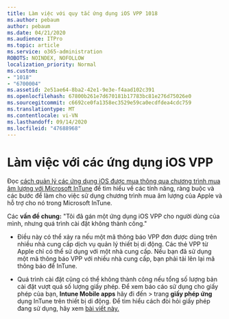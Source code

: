 ```yaml
---
title: Làm việc với quy tắc ứng dụng iOS VPP 1018
ms.author: pebaum
author: pebaum
ms.date: 04/21/2020
ms.audience: ITPro
ms.topic: article
ms.service: o365-administration
ROBOTS: NOINDEX, NOFOLLOW
localization_priority: Normal
ms.custom:
- "1018"
- "6700004"
ms.assetid: 2e51ae64-8ba2-42e1-9e3e-f4aad102c391
ms.openlocfilehash: 67800b261e7d670181b17783bc81e276d75026e0
ms.sourcegitcommit: c6692ce0fa1358ec3529e59ca0ecdfdea4cdc759
ms.translationtype: MT
ms.contentlocale: vi-VN
ms.lasthandoff: 09/14/2020
ms.locfileid: "47688968"
---
```

# <a name="working-with-ios-vpp-applications"></a>Làm việc với các ứng dụng iOS VPP

Đọc [cách quản lý các ứng dụng iOS được mua thông qua chương trình mua âm lượng với Microsoft InTune](https://docs.microsoft.com/intune/vpp-apps-ios) để tìm hiểu về các tính năng, ràng buộc và các bước để làm cho việc sử dụng chương trình mua âm lượng của Apple và hỗ trợ cho nó trong Microsoft InTune.
  
 Các **vấn đề chung:** "Tôi đã gán một ứng dụng iOS VPP cho người dùng của mình, nhưng quá trình cài đặt không thành công."
  
- Điều này có thể xảy ra nếu một mã thông báo VPP đơn được dùng trên nhiều nhà cung cấp dịch vụ quản lý thiết bị di động. Các thẻ VPP từ Apple chỉ có thể sử dụng với một nhà cung cấp. Nếu bạn đã sử dụng một mã thông báo VPP với nhiều nhà cung cấp, bạn phải tải lên lại mã thông báo để InTune.

- Quá trình cài đặt cũng có thể không thành công nếu tổng số lượng bản cài đặt vượt quá số lượng giấy phép. Để xem báo cáo sử dụng cho giấy phép của bạn, **Intune Mobile apps** hãy đi đến \> trang **giấy phép ứng** dụng InTune trên thiết bị di động. Để tìm hiểu cách đòi hỏi giấy phép đang sử dụng, hãy xem [bài viết này.](https://docs.microsoft.com/intune/vpp-apps-ios#revoking-app-licenses-and-deleting-tokens)
